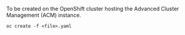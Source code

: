 To be created on the OpenShift cluster hosting the Advanced Cluster Management (ACM) instance.

`oc create -f <file>.yaml`

